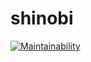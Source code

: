 # shinobi
[![Maintainability](https://api.codeclimate.com/v1/badges/7fe6ca6c13394fb6b7db/maintainability)](https://codeclimate.com/github/dex126/shinobi/maintainability)